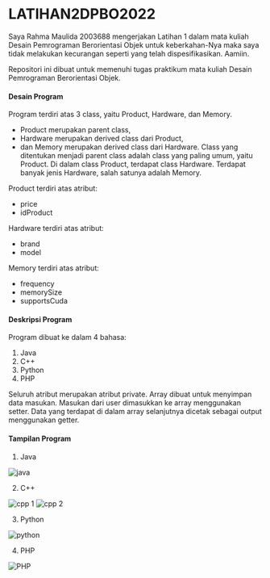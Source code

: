 # LATIHAN2DPBO2022

Saya Rahma Maulida 2003688 mengerjakan Latihan 1 dalam mata kuliah Desain Pemrograman Berorientasi Objek untuk keberkahan-Nya maka saya tidak melakukan kecurangan seperti yang telah dispesifikasikan. Aamiin.

Repositori ini dibuat untuk memenuhi tugas praktikum mata kuliah Desain Pemrograman Berorientasi Objek.

#### Desain Program

Program terdiri atas 3 class, yaitu Product, Hardware, dan Memory.
- Product merupakan parent class,
- Hardware merupakan derived class dari Product,
- dan Memory merupakan derived class dari Hardware.
Class yang ditentukan menjadi parent class adalah class yang paling umum, yaitu Product. Di dalam class Product, terdapat class Hardware. Terdapat banyak jenis Hardware, salah satunya adalah Memory.

Product terdiri atas atribut:
- price
- idProduct

Hardware terdiri atas atribut:
- brand
- model

Memory terdiri atas atribut:
- frequency 
- memorySize
- supportsCuda

#### Deskripsi Program

Program dibuat ke dalam 4 bahasa:
1. Java
2. C++
3. Python
4. PHP

Seluruh atribut merupakan atribut private. Array dibuat untuk menyimpan data masukan. Masukan dari user dimasukkan ke array menggunakan setter. Data yang terdapat di dalam array selanjutnya dicetak sebagai output menggunakan getter.

#### Tampilan Program
1. Java

![java](https://user-images.githubusercontent.com/91965618/154827541-f2294f0f-1c9b-46c1-8357-e9cb9a27880b.PNG)

2. C++

![cpp 1](https://user-images.githubusercontent.com/91965618/154827546-5a3d3426-4ded-4cc5-abd4-dbfc3b1f4811.PNG)
![cpp 2](https://user-images.githubusercontent.com/91965618/154827548-5ed77c46-aebb-4280-990d-394ce04bfc1c.PNG)

3. Python

![python](https://user-images.githubusercontent.com/91965618/154827554-1858643c-2bf4-4650-8f88-cf428dd15598.PNG)

4. PHP

![PHP](https://user-images.githubusercontent.com/91965618/154827556-de6e9a60-25a2-47ea-b0b5-ae065acaa9ce.PNG)
